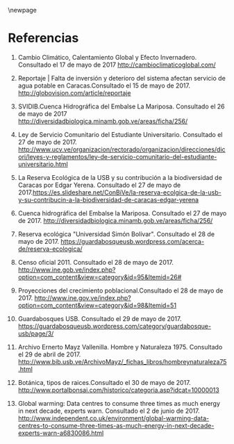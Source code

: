 \newpage

# Referencias

<!-- MOISE AKARAM

1. Guardabosques USB. Recuperado el 9 de septiembre de 2016.
http://www.guardabosques.grupos.usb.ve/.

1. Universidad Simón Bolívar. Sistema de servicio comunitario. Recuperado el 9
de septiembre. http://cct.dex.usb.ve/SC/vVerProyecto.php?id=43

1. USB. Nuestros Valores. 2004 / Editorial Equinoccio. Sartenejas, Baruta.
Recuperado el 9 de septiembre de 2016. http://www.usb.ve/home/node/43

1. Preparación de semillas para la siembra. Recuperado el 9 de septiembre de
2016. http://earthnotes.tripod.com/seeds.htm

1. La clasificación y ecología de las malezas. FAO. Recuperado el 9 de
septiembre de 2016. http://www.fao.org/docrep/t1147s/t1147s06.htm -->



1. Cambio Climático, Calentamiento Global y Efecto Invernadero. Consultado el 
17 de mayo de 2017 <http://cambioclimaticoglobal.com/>

1. Reportaje | Falta de inversión y deterioro del sistema afectan servicio de 
agua potable en Caracas.Consultado el 15 de mayo 
de 2017. <http://globovision.com/article/reportaje>

1. SVIDIB.Cuenca Hidrográfica del Embalse La Mariposa. Consultado el 26 de mayo de 2017
<http://diversidadbiologica.minamb.gob.ve/areas/ficha/256/>

1. Ley de Servicio Comunitario del Estudiante Universitario.
Consultado el 27 de mayo de 2017. <http://www.ucv.ve/organizacion/rectorado/organizacion/direcciones/dicori/leyes-y-reglamentos/ley-de-servicio-comunitario-del-estudiante-universitario.html>

1. La Reserva Ecológica de la USB y su contribución a la biodiversidad de Caracas 
por Edgar Yerena. Consultado el 27 de mayo de 2017.<https://es.slideshare.net/ConBiVe/la-reserva-ecolgica-de-la-usb-y-su-contribucin-a-la-biodiversidad-de-caracas-edgar-yerena>

1. Cuenca hidrográfica del Embalse la Mariposa. Consultado el 27 de mayo de 2017.
<http://diversidadbiologica.minamb.gob.ve/areas/ficha/256/>

1. Reserva ecológica "Universidad Simón Bolívar". Consultado el 28 de mayo de 2017. 
<https://guardabosqueusb.wordpress.com/acerca-de/reserva-ecologica/>

1. Censo oficial 2011. Consultado el 28 de mayo de 2017.
<http://www.ine.gob.ve/index.php?option=com_content&view=category&id=95&Itemid=26#>

1. Proyecciones del crecimiento poblacional.Consultado el 28 de mayo  de 2017.
<http://www.ine.gov.ve/index.php?option=com_content&view=category&id=98&Itemid=51>

1. Guardabosques USB. Consultado el 29 de mayo de 2017.
<https://guardabosqueusb.wordpress.com/category/guardabosque-usb/page/3/>

1. Archivo Ernerto Mayz Vallenilla. Hombre y Naturaleza 1975. Consultado el 29 de abril de 2017.
<http://www.bib.usb.ve/ArchivoMayz/_fichas_libros/hombreynaturaleza75.html>

1. Botánica, tipos de raices.Consultado el 30 de mayo de 2017.
<http://www.portalbonsai.com/historico/categoria.asp?idcat=10000013>

1. Global warming: Data centres to consume three times as much energy in next decade, experts warn. Consultado el 2 de junio de 2017.
<http://www.independent.co.uk/environment/global-warming-data-centres-to-consume-three-times-as-much-energy-in-next-decade-experts-warn-a6830086.html>
